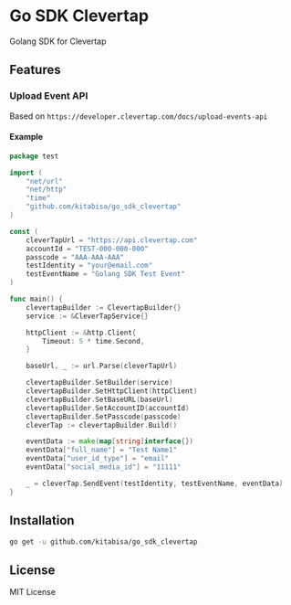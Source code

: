 # Go SDK Clevertap
Golang SDK for Clevertap

## Features
### Upload Event API
Based on `https://developer.clevertap.com/docs/upload-events-api`

#### Example
```go
package test

import (
    "net/url"
    "net/http"
    "time"
    "github.com/kitabisa/go_sdk_clevertap"
)

const (
	cleverTapUrl = "https://api.clevertap.com"
	accountId = "TEST-000-000-000"
	passcode = "AAA-AAA-AAA"
	testIdentity = "your@email.com"
	testEventName = "Golang SDK Test Event"
)

func main() {
	clevertapBuilder := ClevertapBuilder{}
	service := &CleverTapService{}

	httpClient := &http.Client{
		Timeout: 5 * time.Second,
	}

	baseUrl, _ := url.Parse(cleverTapUrl)

	clevertapBuilder.SetBuilder(service)
	clevertapBuilder.SetHttpClient(httpClient)
	clevertapBuilder.SetBaseURL(baseUrl)
	clevertapBuilder.SetAccountID(accountId)
	clevertapBuilder.SetPasscode(passcode)
	cleverTap := clevertapBuilder.Build()

	eventData := make(map[string]interface{})
	eventData["full_name"] = "Test Name1"
	eventData["user_id_type"] = "email"
	eventData["social_media_id"] = "11111"

	_ = cleverTap.SendEvent(testIdentity, testEventName, eventData)
}
```

## Installation
```bash
go get -u github.com/kitabisa/go_sdk_clevertap
```


## License
MIT License